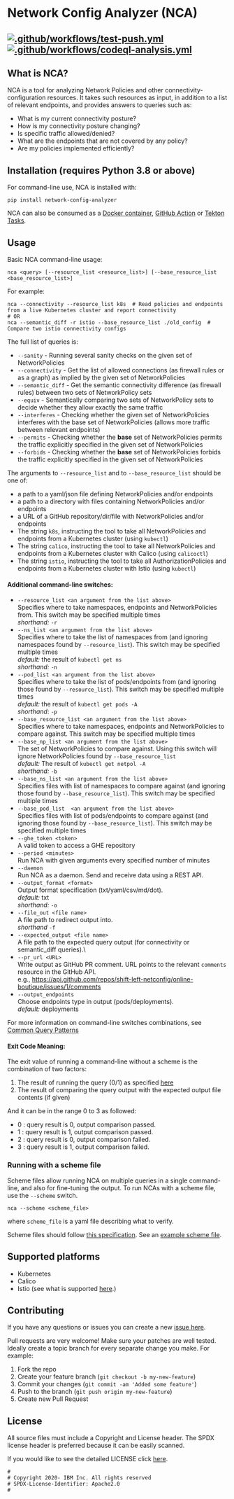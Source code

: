 # Network Config Analyzer (NCA)
[![.github/workflows/test-push.yml](https://github.com/IBM/network-config-analyzer/actions/workflows/test-push.yml/badge.svg)](https://github.com/IBM/network-config-analyzer/actions/workflows/test-push.yml)
[![.github/workflows/codeql-analysis.yml](https://github.com/IBM/network-config-analyzer/actions/workflows/codeql-analysis.yml/badge.svg)](https://github.com/IBM/network-config-analyzer/actions/workflows/codeql-analysis.yml)
---
## What is NCA?
NCA is a tool for analyzing Network Policies and other connectivity-configuration resources.
It takes such resources as input, in addition to a list of relevant endpoints, and provides answers to queries such as:
- What is my current connectivity posture?
- How is my connectivity posture changing?
- Is specific traffic allowed/denied?
- What are the endpoints that are not covered by any policy?
- Are my policies implemented efficiently?

## Installation (requires Python 3.8 or above)
For command-line use, NCA is installed with:
```shell
pip install network-config-analyzer
```
NCA can also be consumed as a [Docker container][Docker package],
[GitHub Action][NCA GitHub Action]
or [Tekton Tasks][NCA Tekton Tasks].

## Usage 
Basic NCA command-line usage:
```shell
nca <query> [--resource_list <resource_list>] [--base_resource_list <base_resource_list>]
```
For example:
```shell
nca --connectivity --resource_list k8s  # Read policies and endpoints from a live Kubernetes cluster and report connectivity
# OR
nca --semantic_diff -r istio --base_resource_list ./old_config  # Compare two istio connectivity configs  
```

The full list of queries is:
- `--sanity` - Running several sanity checks on the given set of NetworkPolicies
- `--connectivity` - Get the list of allowed connections (as firewall rules or as a graph) as implied by the given set of NetworkPolicies
- `--semantic_diff` - Get the semantic connectivity difference (as firewall rules) between two sets of NetworkPolicy sets
- `--equiv` - Semantically comparing two sets of NetworkPolicy sets to decide whether they allow exactly the same traffic
- `--interferes` - Checking whether the given set of NetworkPolicies interferes with the base set of NetworkPolicies 
(allows more traffic between relevant endpoints)
- `--permits` - Checking whether the **base** set of NetworkPolicies permits the traffic explicitly specified in the given set of NetworkPolicies
- `--forbids` - Checking whether the **base** set of NetworkPolicies forbids the traffic explicitly specified in the given set of NetworkPolicies

The arguments to `--resource_list` and to `--base_resource_list` should be one of:
- a path to a yaml/json file defining NetworkPolicies and/or endpoints
- a path to a directory with files containing NetworkPolicies and/or endpoints
- a URL of a GitHub repository/dir/file with NetworkPolicies and/or endpoints
- The string `k8s`, instructing the tool to take all NetworkPolicies and endpoints from a Kubernetes cluster (using `kubectl`)
- The string `calico`, instructing the tool to take all NetworkPolicies and endpoints from a Kubernetes cluster with Calico (using `calicoctl`)
- The string `istio`, instructing the tool to take all AuthorizationPolicies and endpoints from a Kubernetes cluster with Istio (using `kubectl`)

#### Additional command-line switches:
- `--resource_list <an argument from the list above>`\
  Specifies where to take namespaces, endpoints and NetworkPolicies from. This switch may be specified multiple times\
  *shorthand:* `-r`
- `--ns_list <an argument from the list above>`\
  Specifies where to take the list of namespaces from (and ignoring namespaces found by `--resource_list`). This switch may be specified multiple times\
  *default:* the result of `kubectl get ns`\
  *shorthand:* `-n`
- `--pod_list <an argument from the list above>`\
  Specifies where to take the list of pods/endpoints from (and ignoring those found by `--resource_list`). This switch may be specified multiple times\
  *default:* the result of `kubectl get pods -A`\
  *shorthand*: `-p`
- `--base_resource_list <an argument from the list above>`\
  Specifies where to take namespaces, endpoints and NetworkPolicies to compare against. This switch may be specified multiple times
- `--base_np_list <an argument from the list above>`\
  The set of NetworkPolicies to compare against. Using this switch will ignore NetworkPolicies found by `--base_resource_list` \
  *default:* The result of `kubectl get netpol -A`\
  *shorthand:* `-b`
- `--base_ns_list <an argument from the list above>`\
  Specifies files with list of namespaces to compare against (and ignoring those found by `--base_resource_list`). This switch may be specified multiple times
- `--base_pod_list  <an argument from the list above>`\
  Specifies files with list of pods/endpoints to compare against (and ignoring those found by `--base_resource_list`). This switch may be specified multiple times
- `--ghe_token <token>`\
  A valid token to access a GHE repository
- `--period <minutes>`\
  Run NCA with given arguments every specified number of minutes
- `--daemon`\
  Run NCA as a daemon. Send and receive data using a REST API.
- `--output_format <format>`\
  Output format specification (txt/yaml/csv/md/dot).\
  *default:* txt\
  *shorthand:* `-o`
- `--file_out <file name>`\
  A file path to redirect output into.\
  *shorthand* `-f`
- `--expected_output <file name>`\
  A file path to the expected query output (for connectivity or semantic_diff queries).\
- `--pr_url <URL>`\
   Write output as GitHub PR comment. URL points to the relevant `comments` resource in the GitHub API.\
   e.g., https://api.github.com/repos/shift-left-netconfig/online-boutique/issues/1/comments
- `--output_endpoints`\
  Choose endpoints type in output (pods/deployments).\
  *default:* deployments

For more information on command-line switches combinations, see [Common Query Patterns](docs/CommonQueryPatterns.md#cmdline-queries)

#### Exit Code Meaning:
The exit value of running a command-line without a scheme is the combination of two factors:
1. The result of running the query (0/1) as specified [here](docs/CmdLineQueriesResults.md)
2. The result of comparing the query output with the expected output file contents (if given)

And it can be in the range 0 to 3 as followed:
  - 0 : query result is 0, output comparison passed.
  - 1 : query result is 1, output comparison passed.
  - 2 : query result is 0, output comparison failed.
  - 3 : query result is 1, output comparison failed.

### Running with a scheme file
Scheme files allow running NCA on multiple queries in a single command-line, and also for fine-tuning the output.
To run NCAs with a scheme file, use the `--scheme` switch.
```shell
nca --scheme <scheme_file>
```
where `scheme_file` is a yaml file describing what to verify.

Scheme files should follow [this specification](docs/SchemeFileFormat.md).
See an [example scheme file](tests/k8s_testcases/example_policies/testcase1/testcase1-scheme.yaml).

## Supported platforms
* Kubernetes
* Calico
* Istio (see what is supported [here](docs/IstioSupport.md).)

## Contributing

If you have any questions or issues you can create a new [issue here][issues].

Pull requests are very welcome! Make sure your patches are well tested.
Ideally create a topic branch for every separate change you make. For
example:

1. Fork the repo
2. Create your feature branch (`git checkout -b my-new-feature`)
3. Commit your changes (`git commit -am 'Added some feature'`)
4. Push to the branch (`git push origin my-new-feature`)
5. Create new Pull Request

## License

All source files must include a Copyright and License header. The SPDX license header is 
preferred because it can be easily scanned.

If you would like to see the detailed LICENSE click [here](LICENSE).

```text
#
# Copyright 2020- IBM Inc. All rights reserved
# SPDX-License-Identifier: Apache2.0
#
```

[issues]: https://github.com/IBM/network-config-analyzer/issues/new/choose
[Docker package]: https://github.com/IBM/network-config-analyzer/pkgs/container/nca
[NCA GitHub Action]: https://github.com/np-guard/netpol-reports-gh-action
[NCA Tekton Tasks]: https://github.com/IBM/network-config-analyzer/tree/master/tekton
